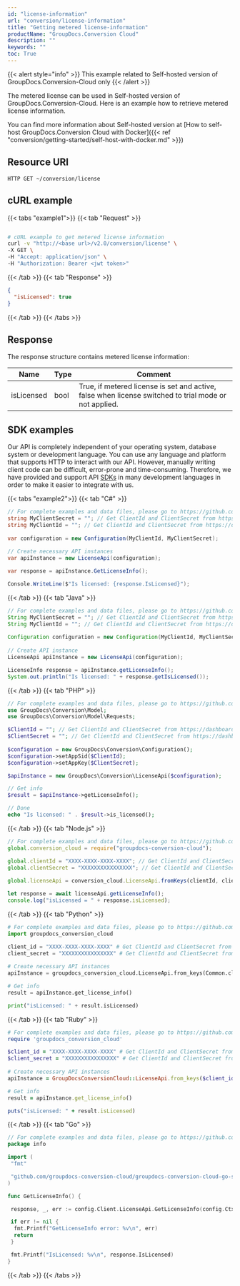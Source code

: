 ```yaml
---
id: "license-information"
url: "conversion/license-information"
title: "Getting metered license-information"
productName: "GroupDocs.Conversion Cloud"
description: ""
keywords: ""
toc: True
---
```


{{< alert style="info" >}}
This example related to Self-hosted version of GroupDocs.Conversion-Cloud only
{{< /alert >}}

The metered license can be used in Self-hosted version of GroupDocs.Conversion-Cloud.
Here is an example how to retrieve metered license information.

You can find more information about Self-hosted version at [How to self-host GroupDocs.Conversion Cloud with Docker]({{< ref "conversion/getting-started/self-host-with-docker.md" >}})

## Resource URI

```HTTP GET ~/conversion/license```

## cURL example

{{< tabs "example1">}} {{< tab "Request" >}}

```bash

# cURL example to get metered license information
curl -v "http://<base url>/v2.0/conversion/license" \
-X GET \
-H "Accept: application/json" \
-H "Authorization: Bearer <jwt token>"
```

{{< /tab >}} {{< tab "Response" >}}

```json
{
  "isLicensed": true
}
```
{{< /tab >}} {{< /tabs >}}

## Response

The response structure contains metered license information:

| Name | Type | Comment
|---|---|---
|isLicensed|bool|True, if metered license is set and active, false when license switched to trial mode or not applied.

## SDK examples

Our API is completely independent of your operating system, database system or development language. You can use any language and platform that supports HTTP to interact with our API. However, manually writing client code can be difficult, error-prone and time-consuming. Therefore, we have provided and support API [SDKs](https://github.com/groupdocs-conversion-cloud) in many development languages in order to make it easier to integrate with us.

{{< tabs "example2">}} {{< tab "C#" >}}

```csharp
// For complete examples and data files, please go to https://github.com/groupdocs-conversion-cloud/groupdocs-conversion-cloud-dotnet-samples
string MyClientSecret = ""; // Get ClientId and ClientSecret from https://dashboard.groupdocs.cloud
string MyClientId = ""; // Get ClientId and ClientSecret from https://dashboard.groupdocs.cloud
  
var configuration = new Configuration(MyClientId, MyClientSecret);
  
// Create necessary API instances
var apiInstance = new LicenseApi(configuration);

var response = apiInstance.GetLicenseInfo();

Console.WriteLine($"Is licensed: {response.IsLicensed}");
```

{{< /tab >}} {{< tab "Java" >}}

```java
// For complete examples and data files, please go to https://github.com/groupdocs-conversion-cloud/groupdocs-conversion-cloud-java-samples
String MyClientSecret = ""; // Get ClientId and ClientSecret from https://dashboard.groupdocs.cloud
String MyClientId = ""; // Get ClientId and ClientSecret from https://dashboard.groupdocs.cloud
  
Configuration configuration = new Configuration(MyClientId, MyClientSecret);
  
// Create API instance
LicenseApi apiInstance = new LicenseApi(configuration);

LicenseInfo response = apiInstance.getLicenseInfo();
System.out.println("Is licensed: " + response.getIsLicensed());
```

{{< /tab >}} {{< tab "PHP" >}}

```php
// For complete examples and data files, please go to https://github.com/groupdocs-conversion-cloud/groupdocs-conversion-cloud-php-samples
use GroupDocs\Conversion\Model;
use GroupDocs\Conversion\Model\Requests;

$ClientId = ""; // Get ClientId and ClientSecret from https://dashboard.groupdocs.cloud
$ClientSecret = ""; // Get ClientId and ClientSecret from https://dashboard.groupdocs.cloud
  
$configuration = new GroupDocs\Conversion\Configuration();
$configuration->setAppSid($ClientId);
$configuration->setAppKey($ClientSecret);

$apiInstance = new GroupDocs\Conversion\LicenseApi($configuration);

// Get info
$result = $apiInstance->getLicenseInfo();

// Done
echo "Is licensed: " . $result->is_licensed();
```

{{< /tab >}} {{< tab "Node.js" >}}

```js
// For complete examples and data files, please go to https://github.com/groupdocs-conversion-cloud/groupdocs-conversion-cloud-node-samples
global.conversion_cloud = require("groupdocs-conversion-cloud");

global.clientId = "XXXX-XXXX-XXXX-XXXX"; // Get ClientId and ClientSecret from https://dashboard.groupdocs.cloud
global.clientSecret = "XXXXXXXXXXXXXXXX"; // Get ClientId and ClientSecret from https://dashboard.groupdocs.cloud
  
global.licenseApi = conversion_cloud.LicenseApi.fromKeys(clientId, clientSecret);

let response = await licenseApi.getLicenseInfo();
console.log("isLicensed = " + response.isLicensed);
```

{{< /tab >}} {{< tab "Python" >}}

```python
# For complete examples and data files, please go to https://github.com/groupdocs-conversion-cloud/groupdocs-conversion-cloud-python-samples
import groupdocs_conversion_cloud

client_id = "XXXX-XXXX-XXXX-XXXX" # Get ClientId and ClientSecret from https://dashboard.groupdocs.cloud
client_secret = "XXXXXXXXXXXXXXXX" # Get ClientId and ClientSecret from https://dashboard.groupdocs.cloud
  
# Create necessary API instances
apiInstance = groupdocs_conversion_cloud.LicenseApi.from_keys(Common.client_id, Common.client_secret)

# Get info
result = apiInstance.get_license_info()

print("isLicensed: " + result.isLicensed)
```

{{< /tab >}} {{< tab "Ruby" >}}

```ruby
# For complete examples and data files, please go to https://github.com/groupdocs-conversion-cloud/groupdocs-conversion-cloud-ruby-samples
require 'groupdocs_conversion_cloud'

$client_id = "XXXX-XXXX-XXXX-XXXX" # Get ClientId and ClientSecret from https://dashboard.groupdocs.cloud
$client_secret = "XXXXXXXXXXXXXXXX" # Get ClientId and ClientSecret from https://dashboard.groupdocs.cloud
  
# Create necessary API instances
apiInstance = GroupDocsConversionCloud::LicenseApi.from_keys($client_id, $client_secret)

# Get info
result = apiInstance.get_license_info()

puts("isLicensed: " + result.isLicensed)
```

{{< /tab >}} {{< tab "Go" >}}

```go
// For complete examples and data files, please go to https://github.com/groupdocs-conversion-cloud/groupdocs-conversion-cloud-go-samples
package info

import (
 "fmt"

 "github.com/groupdocs-conversion-cloud/groupdocs-conversion-cloud-go-samples/config"
)

func GetLicenseInfo() {

 response, _, err := config.Client.LicenseApi.GetLicenseInfo(config.Ctx)

 if err != nil {
  fmt.Printf("GetLicenseInfo error: %v\n", err)
  return
 }

 fmt.Printf("IsLicensed: %v\n", response.IsLicensed)
}
```

{{< /tab >}} {{< /tabs >}}
